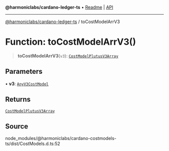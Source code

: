 **@harmoniclabs/cardano-ledger-ts** • [Readme](../Introduction) \| [API](../globals)

***

[@harmoniclabs/cardano-ledger-ts](../Introduction) / toCostModelArrV3

# Function: toCostModelArrV3()

> **toCostModelArrV3**(`v3`): [`CostModelPlutusV3Array`](../type-aliases/CostModelPlutusV3Array)

## Parameters

• **v3**: [`AnyV3CostModel`](../type-aliases/AnyV3CostModel)

## Returns

[`CostModelPlutusV3Array`](../type-aliases/CostModelPlutusV3Array)

## Source

node\_modules/@harmoniclabs/cardano-costmodels-ts/dist/CostModels.d.ts:52
